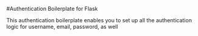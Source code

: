 #Authentication Boilerplate for Flask

This authentication boilerplate enables you to set up all the authentication logic for username, email, password, as well 